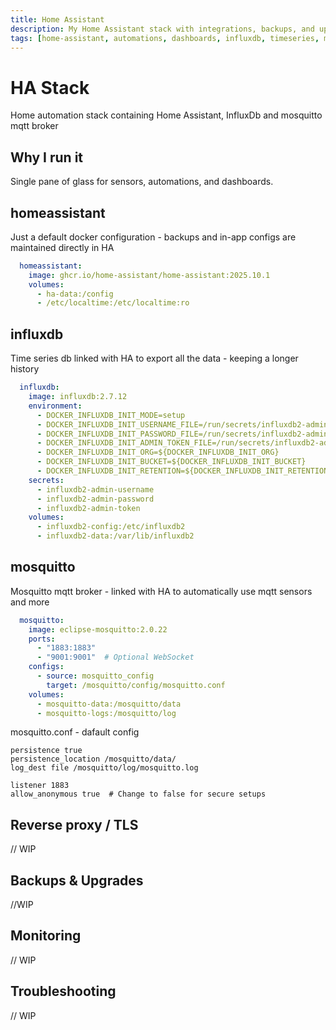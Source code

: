 ```yaml
---
title: Home Assistant
description: My Home Assistant stack with integrations, backups, and upgrade notes.
tags: [home-assistant, automations, dashboards, influxdb, timeseries, mosquitto, mqtt]
---
```


# HA Stack
Home automation stack containing Home Assistant, InfluxDb and mosquitto mqtt broker

## Why I run it
Single pane of glass for sensors, automations, and dashboards.

## homeassistant
Just a default docker configuration - backups and in-app configs are maintained directly in HA
```yaml
  homeassistant:
    image: ghcr.io/home-assistant/home-assistant:2025.10.1
    volumes:
      - ha-data:/config
      - /etc/localtime:/etc/localtime:ro
```

## influxdb
Time series db linked with HA to export all the data - keeping a longer history
```yaml
  influxdb:
    image: influxdb:2.7.12
    environment:
      - DOCKER_INFLUXDB_INIT_MODE=setup
      - DOCKER_INFLUXDB_INIT_USERNAME_FILE=/run/secrets/influxdb2-admin-username
      - DOCKER_INFLUXDB_INIT_PASSWORD_FILE=/run/secrets/influxdb2-admin-password
      - DOCKER_INFLUXDB_INIT_ADMIN_TOKEN_FILE=/run/secrets/influxdb2-admin-token
      - DOCKER_INFLUXDB_INIT_ORG=${DOCKER_INFLUXDB_INIT_ORG}
      - DOCKER_INFLUXDB_INIT_BUCKET=${DOCKER_INFLUXDB_INIT_BUCKET}
      - DOCKER_INFLUXDB_INIT_RETENTION=${DOCKER_INFLUXDB_INIT_RETENTION}
    secrets:
      - influxdb2-admin-username
      - influxdb2-admin-password
      - influxdb2-admin-token
    volumes:
      - influxdb2-config:/etc/influxdb2
      - influxdb2-data:/var/lib/influxdb2
```
## mosquitto
Mosquitto mqtt broker - linked with HA to automatically use mqtt sensors and more
```yaml
  mosquitto:
    image: eclipse-mosquitto:2.0.22
    ports:
      - "1883:1883"
      - "9001:9001"  # Optional WebSocket
    configs:
      - source: mosquitto_config
        target: /mosquitto/config/mosquitto.conf
    volumes:
      - mosquitto-data:/mosquitto/data
      - mosquitto-logs:/mosquitto/log
```

mosquitto.conf - dafault config
```
persistence true
persistence_location /mosquitto/data/
log_dest file /mosquitto/log/mosquitto.log

listener 1883
allow_anonymous true  # Change to false for secure setups

```

## Reverse proxy / TLS
// WIP

## Backups & Upgrades
//WIP

## Monitoring
// WIP

## Troubleshooting
// WIP
